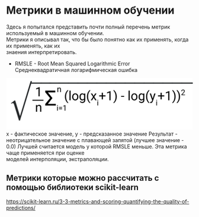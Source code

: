 # Метрики в машинном обучении

Здесь я попытался представить почти полный перечень метрик используемый в машинном обучении.<br>
Метрики я описывал так, что бы было понятно как их применять, когда их применять, как их <br>
знаения интерпретировать.
* RMSLE - Root Mean Squared Logarithmic Error<br>
Среднеквадратичная логарифмическая ошибка

![img.png](img.png)<br>
x - фактическое значение, y - предсказанное значение
Результат - неотрицательное значение с плавающей запятой (лучшее значение - 0.0)
Лучшей считается модель у которой RMSLE меньше. Эта метрика чаще применяется при оценке<br>
моделей интерполяции, экстраполяции.

## Метрики которые можно рассчитать с помощью библиотеки scikit-learn<br>
https://scikit-learn.ru/3-3-metrics-and-scoring-quantifying-the-quality-of-predictions/